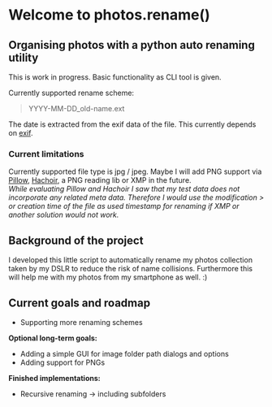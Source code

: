 # Welcome to photos.rename()

## Organising photos with a python auto renaming utility

This is work in progress. Basic functionality as CLI tool is given.

Currently supported rename scheme:
> YYYY-MM-DD_old-name.ext

The date is extracted from the exif data of the file.
This currently depends on [exif](https://pypi.org/project/exif/).

### Current limitations

Currently supported file type is jpg / jpeg.
Maybe I will add PNG support via [Pillow](https://pillow.readthedocs.io/en/stable/handbook/image-file-formats.html#png),
[Hachoir](https://hachoir.readthedocs.io/en/latest/index.html), a PNG reading lib or XMP in the future.  
_While evaluating Pillow and Hachoir I saw that my test data does not incorporate any related meta data.
Therefore I would use the modification > or creation time of the file as used timestamp for renaming if XMP or 
another solution would not work._

## Background of the project

I developed this little script to automatically rename my photos collection taken by my DSLR to reduce the risk of name collisions.
Furthermore this will help me with my photos from my smartphone as well. :)

## Current goals and roadmap

* Supporting more renaming schemes

**Optional long-term goals:**

* Adding a simple GUI for image folder path dialogs and options
* Adding support for PNGs

**Finished implementations:**

* Recursive renaming -> including subfolders
